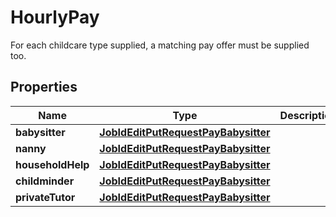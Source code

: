

# HourlyPay

For each childcare type supplied, a matching pay offer must be supplied too.

## Properties

| Name | Type | Description | Notes |
|------------ | ------------- | ------------- | -------------|
|**babysitter** | [**JobIdEditPutRequestPayBabysitter**](JobIdEditPutRequestPayBabysitter.md) |  |  [optional] |
|**nanny** | [**JobIdEditPutRequestPayBabysitter**](JobIdEditPutRequestPayBabysitter.md) |  |  [optional] |
|**householdHelp** | [**JobIdEditPutRequestPayBabysitter**](JobIdEditPutRequestPayBabysitter.md) |  |  [optional] |
|**childminder** | [**JobIdEditPutRequestPayBabysitter**](JobIdEditPutRequestPayBabysitter.md) |  |  [optional] |
|**privateTutor** | [**JobIdEditPutRequestPayBabysitter**](JobIdEditPutRequestPayBabysitter.md) |  |  [optional] |



